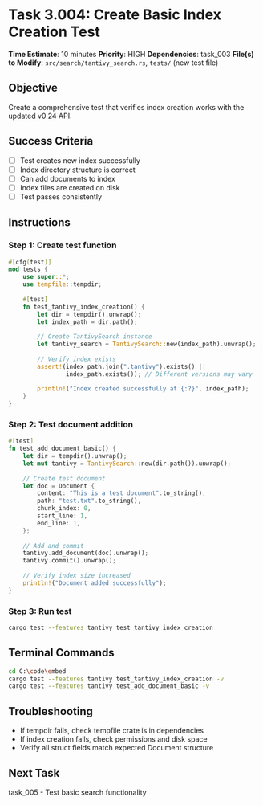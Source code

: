 # Task 3.004: Create Basic Index Creation Test

**Time Estimate**: 10 minutes
**Priority**: HIGH
**Dependencies**: task_003
**File(s) to Modify**: `src/search/tantivy_search.rs`, `tests/` (new test file)

## Objective
Create a comprehensive test that verifies index creation works with the updated v0.24 API.

## Success Criteria
- [ ] Test creates new index successfully
- [ ] Index directory structure is correct
- [ ] Can add documents to index
- [ ] Index files are created on disk
- [ ] Test passes consistently

## Instructions

### Step 1: Create test function
```rust
#[cfg(test)]
mod tests {
    use super::*;
    use tempfile::tempdir;
    
    #[test]
    fn test_tantivy_index_creation() {
        let dir = tempdir().unwrap();
        let index_path = dir.path();
        
        // Create TantivySearch instance
        let tantivy_search = TantivySearch::new(index_path).unwrap();
        
        // Verify index exists
        assert!(index_path.join(".tantivy").exists() || 
                index_path.exists()); // Different versions may vary
        
        println!("Index created successfully at {:?}", index_path);
    }
}
```

### Step 2: Test document addition
```rust
#[test]
fn test_add_document_basic() {
    let dir = tempdir().unwrap();
    let mut tantivy = TantivySearch::new(dir.path()).unwrap();
    
    // Create test document
    let doc = Document {
        content: "This is a test document".to_string(),
        path: "test.txt".to_string(),
        chunk_index: 0,
        start_line: 1,
        end_line: 1,
    };
    
    // Add and commit
    tantivy.add_document(doc).unwrap();
    tantivy.commit().unwrap();
    
    // Verify index size increased
    println!("Document added successfully");
}
```

### Step 3: Run test
```bash
cargo test --features tantivy test_tantivy_index_creation
```

## Terminal Commands
```bash
cd C:\code\embed
cargo test --features tantivy test_tantivy_index_creation -v
cargo test --features tantivy test_add_document_basic -v
```

## Troubleshooting
- If tempdir fails, check tempfile crate is in dependencies
- If index creation fails, check permissions and disk space
- Verify all struct fields match expected Document structure

## Next Task
task_005 - Test basic search functionality